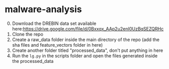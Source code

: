 # malware-analysis

0. Download the DREBIN data set available here:https://drive.google.com/file/d/0Bxxqx_AAp2u2enI0UzBqSEZQRHc
1. Clone the repo
2. Create a raw_data folder inside the main directory of the repo (add the sha files and feature_vectors folder in here)
3. Create another folder titled "processed_data", don't put anything in here
4. Run the `lg.py` in the scripts folder and open the files generated inside the processed_data
